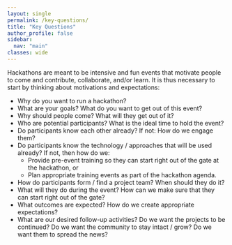 ```yaml
---
layout: single
permalink: /key-questions/
title: "Key Questions"
author_profile: false
sidebar:
  nav: "main"
classes: wide
---
```


Hackathons are meant to be intensive and fun events that motivate people to come and contribute, collaborate, and/or learn. It is thus necessary to start by thinking about motivations and expectations:
* Why do you want to run a hackathon?
* What are your goals? What do you want to get out of this event?
* Why should people come? What will they get out of it?
* Who are potential participants? What is the ideal time to hold the event?
* Do participants know each other already? If not: How do we engage them?
* Do participants know the technology / approaches that will be used already? If not, then how do we:
  * Provide pre-event training so they can start right out of the gate at the hackathon, or
  * Plan appropriate training events as part of the hackathon agenda.
* How do participants form / find a project team? When should they do it?
* What will they do during the event? How can we make sure that they can start right out of the gate?
* What outcomes are expected? How do we create appropriate expectations?
* What are our desired follow-up activities? Do we want the projects to be continued? Do we want the community to stay intact / grow? Do we want them to spread the news?
